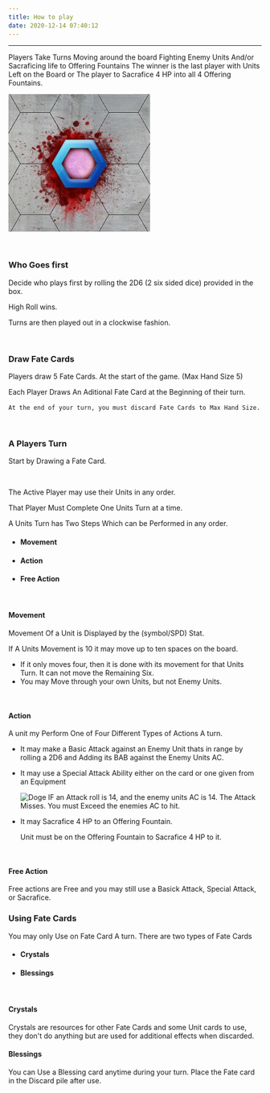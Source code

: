 ```yaml
---
title: How to play
date: 2020-12-14 07:40:12
---
```

___
Players Take Turns Moving around the board Fighting Enemy Units And/or Sacraficing life to Offering Fountains
The winner is the last player with Units Left on the Board or The player to Sacrafice 4 HP into all 4 Offering Fountains.

![Offering Point](./how_to_play/Offering-Fountain.jpg)

<br>

### Who Goes first
Decide who plays first by rolling the 2D6 (2 six sided dice) provided in the box.

High Roll wins.

Turns are then played out in a clockwise fashion.

<br>

### Draw Fate Cards

Players draw 5 Fate Cards. At the start of the game. (Max Hand Size 5)

Each Player Draws An Aditional Fate Card at the Beginning of their turn.

    At the end of your turn, you must discard Fate Cards to Max Hand Size.

<br>

### A Players Turn

Start by Drawing a Fate Card.

<br>

The Active Player may use their Units in any order.

That Player Must Complete One Units Turn at a time.

A Units Turn has Two Steps Which can be Performed in any order. 							
							
* #### Movement							
* #### Action
* #### Free Action					
							
<br>

#### Movement 

Movement Of a Unit is Displayed by the (symbol/SPD) Stat.

If A Units Movement is 10 it may move up to ten spaces on the board.

* If it only moves four, then it is done with its movement for that Units Turn. It can not move the Remaining Six.
* You may Move through your own Units, but not Enemy Units. 						


<br>

#### Action							
A unit my Perform One of Four Different Types of Actions A turn.							
* It may make a Basic Attack against an Enemy Unit thats in range by rolling a 2D6 and Adding its BAB against the Enemy Units AC. 
* It may use a Special Attack Ability either on the card or one given from an Equipment

    ![Doge](https://git.io/Doge) IF an Attack roll is 14, and the enemy units AC is 14. The Attack Misses. You must Exceed the enemies AC to hit. 

* It may Sacrafice 4 HP to an Offering Fountain. 

    Unit must be on the Offering Fountain to Sacrafice 4 HP to it. 
	
<br>    

#### Free Action 
Free actions are Free and you may still use a Basick Attack, Special Attack, or Sacrafice.						


### Using Fate Cards

You may only Use on Fate Card A turn. There are two types of Fate Cards

* #### Crystals

* #### Blessings

<br>

#### Crystals

Crystals are resources for other Fate Cards and some Unit cards to use, they don't do anything but are used for additional effects when discarded.
<br>

#### Blessings

You can Use a Blessing card anytime during your turn. Place the Fate card in the Discard pile after use.
<br>


<br>